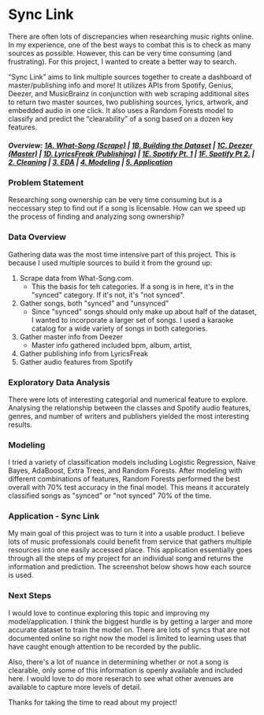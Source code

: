 # Sync Link

There are often lots of discrepancies when researching music rights online. In my experience, one of the best ways to combat this is to check as many sources as possible. However,  this can be very time consuming (and frustrating). For this project, I wanted to create a better way to search. 

“Sync Link” aims to link multiple sources together to create a dashboard of master/publishing info and more! It utilizes APIs from Spotify, Genius, Deezer, and MusicBrainz in conjunction with web scraping additional sites to return two master sources, two publishing sources, lyrics, artwork, and embedded audio in one click. It also uses a Random Forests model to classify and predict the “clearability” of a song based on a dozen key features. 

##### Overview: [1A. What-Song (Scrape)]() | [1B. Building the Dataset]() | [1C. Deezer (Master)]() | [1D. LyricsFreak (Publishing)]() | [1E. Spotify Pt. 1]() | [1F. Spotify Pt 2.]() | [2. Cleaning]() | [3. EDA]()  | [4. Modeling]()  | [5. Application]()

### Problem Statement
Researching song ownership can be very time consuming but is a neccessary step to find out if a song is licensable. How can we speed up the process of finding and analyzing song ownership?


### Data Overview 
Gathering data was the most time intensive part of this project. This is because I used multiple sources to build it from the ground up:
1. Scrape data from What-Song.com.
    - This the basis for teh categories. If a song is in here, it's in the "synced" category. If it's not, it's "not synced".
2. Gather songs, both "synced" and "unsynced" 
    - Since "synced" songs should only make up about half of the dataset, I wanted to incorporate a larger set of songs. I used a karaoke catalog for a wide variety of songs in both categories.
3. Gather master info from Deezer
    - Master info gathered included bpm, album, artist, 
4. Gather publishing info from LyricsFreak
5. Gather audio features from Spotify


### Exploratory Data Analysis
There were lots of interesting categorial and numerical feature to explore. Analysing the relationship between the classes and Spotify audio features, genres, and number of writers and publishers yielded the most interesting results.

### Modeling
I tried a variety of classification models including Logistic Regression, Naive Bayes, AdaBoost, Extra Trees, and Random Forests. After modeling with different combinations of features, Random Forests performed the best overall with 70% test accuracy in the final model. This means it accurately classified songs as "synced" or "not synced" 70% of the time.

### Application - Sync Link
My main goal of this project was to turn it into a usable product. I believe lots of music professionals could benefit from service that gathers multiple resources into one easily accessed place. This application essentially goes through all the steps of my project for an individual song and returns the information and prediction. The screenshot below shows how each source is used. 

### Next Steps
I would love to continue exploring this topic and improving my model/application. I think the biggest hurdle is by getting a larger and more accurate dataset to train the model on. There are lots of syncs that are not documented online so right now the model is limited to learning uses that have caught enough attention to be recorded by the public. 

Also, there's a lot of nuance in determining whether or not a song is clearable, only some of this information is openly available and included here. I would love to do more reserach to see what other avenues are available to capture more levels of detail. 

Thanks for taking the time to read about my project!
